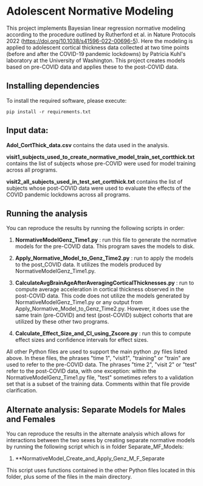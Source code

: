 # Adolescent Normative Modeling

This project implements Bayesian linear regression normative modeling according to the procedure outlined by Rutherford et al. in Nature Protocols 2022 (https://doi.org/10.1038/s41596-022-00696-5).
Here the modeling is applied to adolescent cortical thickness data collected at two time points (before and after the COVID-19 pandemic lockdowns) by Patricia Kuhl's laboratory at the University of Washington.
This project creates models based on pre-COVID data and applies these to the post-COVID data.

## Installing dependencies

To install the required software, please execute:

    pip install -r requirements.txt

## Input data:

**Adol_CortThick_data.csv** contains the data used in the analysis.

**visit1_subjects_used_to_create_normative_model_train_set_cortthick.txt** contains the list of subjects whose pre-COVID were used for model training across all programs.

**visit2_all_subjects_used_in_test_set_cortthick.txt** contains the list of subjects whose post-COVID data were used to evaluate the effects of the COVID pandemic lockdowns across all programs.

## Running the analysis

You can reproduce the results by running the following scripts in order:

1. **NormativeModelGenz_Time1.py** : run this file to generate the normative models for the pre-COVID data. This program saves the models to disk.

2. **Apply_Normative_Model_to_Genz_Time2.py** : run to apply the models to the post_COVID data. It utilizes the models produced by NormativeModelGenz_Time1.py.

3. **CalculateAvgBrainAgeAfterAveragingCorticalThicknesses.py** : run to compute average acceleration in cortical thickness observed in the post-COVID data. This code does not utilize the models generated by NormativeModelGenz_Time1.py or any output from Apply_Normative_Model_to_Genz_Time2.py. However, it does use the same train (pre-COVID) and test (post-COVID) subject cohorts that are  utilized by these other two programs.

4. **Calculate_Effect_Size_and_CI_using_Zscore.py** : run this to compute effect sizes and confidence intervals for effect sizes.

All other Python files are used to support the main python .py files listed
above. In these files, the phrases "time 1", "visit1", "training" or "train"
are used to refer to the pre-COVID data. The phrases "time 2", "visit 2" or
"test" refer to the post-COVID data, with one exception: within the
NormativeModelGenz_Time1.py file, "test" sometimes refers to a validation set
that is a subset of the training data. Comments within that file provide
clarification.

## Alternate analysis: Separate Models for Males and Females

You can reproduce the results in the alternate analysis which allows for interactions between the two sexes by creating separate normative models by running the following script which is in folder Separate_MF_Models:


1. **NormativeModel_Create_and_Apply_Genz_M_F_Separate

This script uses functions contained in the other Python files located in this folder, plus some of the files in the main directory. 